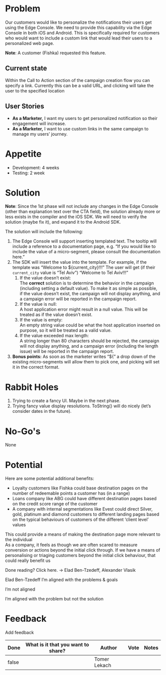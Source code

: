 # Problem

Our customers would like to personalize the notifications their users get using the Edge Console. We need to provide this capability via the Edge Console in both iOS and Android. This is specifically required for customers who would want to include a custom link that would lead their users to a personalized web page.

**Note**: A customer (Fishka) requested this feature.

## Current state

Within the Call to Action section of the campaign creation flow you can specify a link. Currently this can be a valid URL, and clicking will take the user to the specified location

  


## User Stories

- **As a Marketer,** I want my users to get personalized notification so their engagement will increase.
- **As a Marketer,** I want to use custom links in the same campaign to manage my users’ journey.



# Appetite

- Development: 4 weeks
- Testing: 2 week



# Solution

**Note**: Since the 1st phase will not include any changes in the Edge Console (other than explanation text over the CTA field), the solution already more or less exists in the compiler and the iOS SDK. We will need to verify the solution (maybe fix it), and expand it to the Android SDK.

The solution will include the following:

1. The Edge Console will support inserting templated text. The tooltip will include a reference to a documentation page, e.g. “If you would like to include the value of a micro-segment, please consult the documentation here.”
2. The SDK will insert the value into the template. For example, if the template was “Welcome to ${current_city}!!!” The user will get (if their `current_city` value is “Tel Aviv”) “Welcome to Tel Aviv!!!”
   1. If the value doesn’t exist:  
The **correct** solution is to determine the behavior in the campaign (including setting a default value). To make it as simple as possible, if the value doesn’t exist, the campaign will not display anything, and a campaign error will be reported in the campaign report. 
   2. If the value is null:  
A host application error might result in a null value. This will be treated as if the value doesn’t exist.
   3. If the value is empty:  
An empty string value could be what the host application inserted on purpose, so it will be treated as a valid value.
   4. If the value exceeded max length:  
A string longer than 80 characters should be rejected, the campaign will not display anything, and a campaign error (including the length issue) will be reported in the campaign report.
3. **Bonus points:** As soon as the marketer writes “${” a drop down of the existing micro-segments will allow them to pick one, and picking will set it in the correct format. 

# Rabbit Holes

1. Trying to create a fancy UI. Maybe in the next phase.
2. Trying fancy value display resolutions. ToString() will do nicely (let’s consider dates in the future).

# No-Go's

None

# Potential

Here are some potential additional benefits:

- Loyalty customers like Fishka could base destination pages on the number of redeemable points a customer has (in a range)
- Loans company like ABG could have different destination pages based on the credit score range of the customer
- A company with internal segmentations like Evest could direct Silver, gold, platinum and diamond customers to different landing pages based on the typical behaviours of customers of the different ‘client level’ values

This could provide a means of making the destination page more relevant to the individual  
As a company, it feels as though we are often scared to measure conversion or actions beyond the initial click through. If we have a means of personalising or triaging customers beyond the initial click behaviour, that could really benefit us



Done reading? Click here. → Elad Ben-Tzedeff, Alexander Vlasik

Elad Ben-Tzedeff I’m aligned with the problems & goals

 I’m not aligned

 I’m aligned with the problem but not the solution



# Feedback

Add feedback

| Done | What is it that you want to share? | Author | Vote | Notes |
| --- | --- | --- | --- | --- |
| false |  | Tomer Lekach |  |  |
